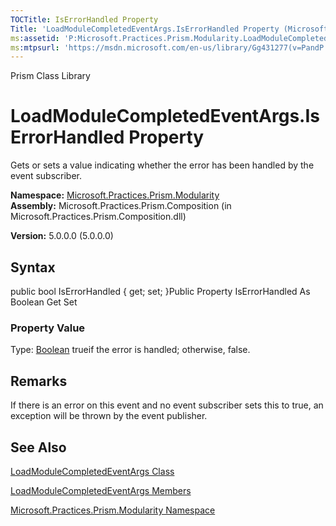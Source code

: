 ```yaml
---
TOCTitle: IsErrorHandled Property
Title: 'LoadModuleCompletedEventArgs.IsErrorHandled Property (Microsoft.Practices.Prism.Modularity)'
ms:assetid: 'P:Microsoft.Practices.Prism.Modularity.LoadModuleCompletedEventArgs.IsErrorHandled'
ms:mtpsurl: 'https://msdn.microsoft.com/en-us/library/Gg431277(v=PandP.50)'
---
```


Prism Class Library

LoadModuleCompletedEventArgs.IsErrorHandled Property
========================================================

Gets or sets a value indicating whether the error has been handled by the event subscriber.

**Namespace:** [Microsoft.Practices.Prism.Modularity](https://msdn.microsoft.com/n:microsoft.practices.prism.modularity)
**Assembly:** Microsoft.Practices.Prism.Composition (in Microsoft.Practices.Prism.Composition.dll)

**Version:** 5.0.0.0 (5.0.0.0)

## Syntax


<span id="syntaxToggle"></span>public bool IsErrorHandled { get; set; }Public Property IsErrorHandled As Boolean Get Set
### Property Value

Type: [Boolean](http://msdn2.microsoft.com/en-us/library/a28wyd50)
trueif the error is handled; otherwise, false.

Remarks
-------

<span id="remarksToggle"></span> If there is an error on this event and no event subscriber sets this to true, an exception will be thrown by the event publisher.

See Also
--------


[LoadModuleCompletedEventArgs Class](https://msdn.microsoft.com/t:microsoft.practices.prism.modularity.loadmodulecompletedeventargs)

[LoadModuleCompletedEventArgs Members](https://msdn.microsoft.com/allmembers.t:microsoft.practices.prism.modularity.loadmodulecompletedeventargs)

[Microsoft.Practices.Prism.Modularity Namespace](https://msdn.microsoft.com/n:microsoft.practices.prism.modularity)
